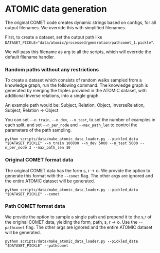 
<h1>ATOMIC data generation</h1>

The original COMET code creates dynamic strings based on configs, for all output filenames. We override this with simplified filenames. 

First, to create a dataset, set the output path like ```DATASET_PICKLE="data/atomic/processed/generation/pathcomet_1.pickle"```. 

We will pass this filename as arg to all the scripts, which will override the default filename handler.

<h3> Random paths without any restrictions </h3>
To create a dataset which consists of random walks sampled from a knowledge graph, run the following command. The knowledge graph is generated by merging the triples provided in the ATOMIC dataset, with additional Inverse relations, into a single graph. 

An example path would be: Subject, Relation, Object, InverseRelation, Subject, Relation -> Object


You can set ```--n_train```,  ```--n_dev```,  ```--n_test```, to set the number of examples in each split, and set ```--n_per_node``` and ```--max_path_len``` to control the parameters of the path sampling.

```
python scripts/data/make_atomic_data_loader.py --pickled_data "$DATASET_PICKLE" --n_train 100000 --n_dev 5000 --n_test 5000 --n_per_node 3 --max_path_len 10
```

<h3> Original COMET format data </h3>

The original COMET data has the form s, r -> o. We provide the option to generate this format with the ```--comet``` flag. The other args are ignored and the entire ATOMIC dataset will be generated.

```
python scripts/data/make_atomic_data_loader.py --pickled_data "$DATASET_PICKLE" --comet
```

<h3> Path COMET format data </h3>

We provide the option to sample a single path and prepend it to the s,r of the original COMET data, yielding the form, path, s, r -> o. Use the ```--pathcomet``` flag. The other args are ignored and the entire ATOMIC dataset will be generated.

```
python scripts/data/make_atomic_data_loader.py --pickled_data "$DATASET_PICKLE" --pathcomet
```

